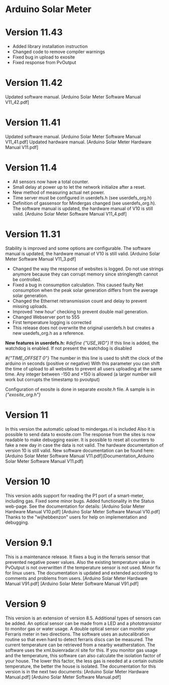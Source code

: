 # Arduino Solar Meter
# Version 11.43
* Added library installation instruction
* Changed code to remove compiler warnings
* Fixed bug in upload to exosite
* Fixed response from PvOutput
# Version 11.42
Updated software manual.
[Arduino Solar Meter Software Manual V11_42.pdf]
# Version 11.41
Updated software manual.
[Arduino Solar Meter Software Manual V11_41.pdf]
Updated hardware manual.
[Arduino Solar Meter Hardware Manual V11.pdf]
# Version 11.4
* All sensors now have a total counter.
* Small delay at power up to let the network initialize after a reset.
* New method of measuring actual net power.
* Time server must be configured in userdefs.h (see userdefs_org.h)
* Definition of gassensor for Mindergas changed (see userdefs_org.h).
The software manual is updated, the hardware manual of V10 is still valid.
[Arduino Solar Meter Software Manual V11_4.pdf]

# Version 11.31
Stability is improved and some options are configurable. The software manual is updated, the hardware manual of V10 is still valid.
[Arduino Solar Meter Software Manual V11_3.pdf]

* Changed the way the response of websites is logged. Do not use strings anymore because they can corrupt memory since stringlength cannot be controlled.
* Fixed a bug in consumption calculation. This caused faulty Net consumption when the peak solar generation differs from the average solar generation.
* Changed the Ethernet retransmission count and delay to prevent missing uploads.
* Improved 'new hour' checking to prevent double mail generation.
* Changed Webserver port to 555
* First temperature logging is corrected
* This release does not overwrite the original userdefs.h but creates a new usedefs_org.h as a reference. 

**New features in userdefs.h:**
_#define {"USE_WD"}_
If this line is added, the watchdog is enabled. If not present the watchdog is disabled

_#{"TIME_OFFSET 0"}_
The number in this line is used to shift the clock of the arduino in seconds (positive or negative) With this parameter you can shift the time of upload to all websites to prevent all users uploading at the same time. Any integer between -150 and +150 is allowed (a larger number will work but corrupts the timestamp to pvoutput)

Configuration of exosite is done in separate _exosite.h_ file. A sample is in _{"exosite_org.h"}_

# Version 11
In this version the automatic upload to mindergas.nl is included
Also it is possible to send data to exosite.com
The response from the sites is now readable to make debugging easier.
It is possible to reset all counters to fake a new day in case the data is not valid.
The hardware documentation of version 10 is still valid.
New software documentation can be found here:
[Arduino Solar Meter Software Manual V11.pdf](Documentation_Arduino Solar Meter Software Manual V11.pdf)
# Version 10
This version adds support for reading the P1 port of a smart-meter, including gas.
Fixed some minor bugs.
Added functionality in the Status web-page.
See the documentation for details:
[Arduino Solar Meter Hardware Manual V10.pdf]
[Arduino Solar Meter Software Manual V10.pdf]
Thanks to the "wijhebbenzon" users for help on implementation and debugging.
# Version 9.1
This is a maintenance release. It fixes a bug in the ferraris sensor that prevented negative power values. Also the existing temperature value in PvOutput is not overwritten if the temperature sensor is not used.
Minor fix for linux users.
The documentation is updated and extended according to comments and problems from users.
[Arduino Solar Meter Hardware Manual V91.pdf]
[Arduino Solar Meter Software Manual V91.pdf]

# Version 9
This version is an extension of version 8.5.
Additional types of sensors can be added. 
An optical sensor can be made from a LED and a phototransistor to monitor gas or water usage.
A double optical sensor can monitor your Ferraris meter in two directions. The software uses an autocalibration routine so that even hard to detect ferraris discs can be measured.
The current temperature can be retrieved from a nearby weatherstation. The software uses the xml.buienradar.nl site for this.
If you monitor gas usage and the temperature, this software can also calculate the isolation factor of your house. The lower this factor, the less gas is needed at a certain outside temperature, the better the house is isolated.
The documentation for this version is in the next two documents:
[Arduino Solar Meter Hardware Manual.pdf]
[Arduino Solar Meter Software Manual.pdf]
